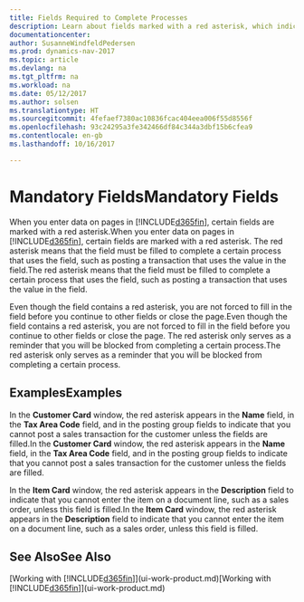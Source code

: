 ```yaml
---
title: Fields Required to Complete Processes
description: Learn about fields marked with a red asterisk, which indicates that they are required and must be filled in to complete a processes.
documentationcenter: 
author: SusanneWindfeldPedersen
ms.prod: dynamics-nav-2017
ms.topic: article
ms.devlang: na
ms.tgt_pltfrm: na
ms.workload: na
ms.date: 05/12/2017
ms.author: solsen
ms.translationtype: HT
ms.sourcegitcommit: 4fefaef7380ac10836fcac404eea006f55d8556f
ms.openlocfilehash: 93c24295a3fe342466df84c344a3dbf15b6cfea9
ms.contentlocale: en-gb
ms.lasthandoff: 10/16/2017

---
```

# <a name="mandatory-fields"></a><span data-ttu-id="e11a9-103">Mandatory Fields</span><span class="sxs-lookup"><span data-stu-id="e11a9-103">Mandatory Fields</span></span>
<span data-ttu-id="e11a9-104">When you enter data on pages in [!INCLUDE[d365fin](includes/d365fin_md.md)], certain fields are marked with a red asterisk.</span><span class="sxs-lookup"><span data-stu-id="e11a9-104">When you enter data on pages in [!INCLUDE[d365fin](includes/d365fin_md.md)], certain fields are marked with a red asterisk.</span></span> <span data-ttu-id="e11a9-105">The red asterisk means that the field must be filled to complete a certain process that uses the field, such as posting a transaction that uses the value in the field.</span><span class="sxs-lookup"><span data-stu-id="e11a9-105">The red asterisk means that the field must be filled to complete a certain process that uses the field, such as posting a transaction that uses the value in the field.</span></span>

<span data-ttu-id="e11a9-106">Even though the field contains a red asterisk, you are not forced to fill in the field before you continue to other fields or close the page.</span><span class="sxs-lookup"><span data-stu-id="e11a9-106">Even though the field contains a red asterisk, you are not forced to fill in the field before you continue to other fields or close the page.</span></span> <span data-ttu-id="e11a9-107">The red asterisk only serves as a reminder that you will be blocked from completing a certain process.</span><span class="sxs-lookup"><span data-stu-id="e11a9-107">The red asterisk only serves as a reminder that you will be blocked from completing a certain process.</span></span>

## <a name="examples"></a><span data-ttu-id="e11a9-108">Examples</span><span class="sxs-lookup"><span data-stu-id="e11a9-108">Examples</span></span>
<span data-ttu-id="e11a9-109">In the **Customer Card** window, the red asterisk appears in the **Name** field, in the **Tax Area Code** field, and in the posting group fields to indicate that you cannot post a sales transaction for the customer unless the fields are filled.</span><span class="sxs-lookup"><span data-stu-id="e11a9-109">In the **Customer Card** window, the red asterisk appears in the **Name** field, in the **Tax Area Code** field, and in the posting group fields to indicate that you cannot post a sales transaction for the customer unless the fields are filled.</span></span>

<span data-ttu-id="e11a9-110">In the **Item Card** window, the red asterisk appears in the **Description** field to indicate that you cannot enter the item on a document line, such as a sales order, unless this field is filled.</span><span class="sxs-lookup"><span data-stu-id="e11a9-110">In the **Item Card** window, the red asterisk appears in the **Description** field to indicate that you cannot enter the item on a document line, such as a sales order, unless this field is filled.</span></span>

## <a name="see-also"></a><span data-ttu-id="e11a9-111">See Also</span><span class="sxs-lookup"><span data-stu-id="e11a9-111">See Also</span></span>
<span data-ttu-id="e11a9-112">[Working with [!INCLUDE[d365fin](includes/d365fin_md.md)]](ui-work-product.md)</span><span class="sxs-lookup"><span data-stu-id="e11a9-112">[Working with [!INCLUDE[d365fin](includes/d365fin_md.md)]](ui-work-product.md)</span></span>



